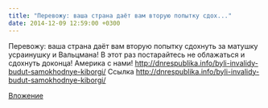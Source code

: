 ```yaml
---
title: "Перевожу: ваша страна даёт вам вторую попытку сдох..."
date: 2014-12-09 12:59:00 +0300
---
```


Перевожу: ваша страна даёт вам вторую попытку сдохнуть за матушку усраинушку и Вальцмана! В этот раз постарайтесь не облажаться и сдохнуть доконца! Америка с нами!
http://dnrespublika.info/byli-invalidy-budut-samokhodnye-kiborgi/
Ссылка
http://dnrespublika.info/byli-invalidy-budut-samokhodnye-kiborgi/

[Вложение](http://dnrespublika.info/byli-invalidy-budut-samokhodnye-kiborgi/)
